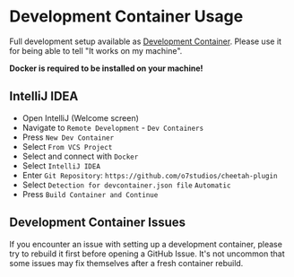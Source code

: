 # Development Container Usage

Full development setup available as [Development Container](https://containers.dev/).
Please use it for being able to tell "It works on my machine".

**Docker is required to be installed on your machine!**

## IntelliJ IDEA

- Open IntelliJ (Welcome screen)
- Navigate to `Remote Development` - `Dev Containers`
- Press `New Dev Container`
- Select `From VCS Project`
- Select and connect with `Docker`
- Select `IntelliJ IDEA`
- Enter `Git Repository`: `https://github.com/o7studios/cheetah-plugin`
- Select `Detection for devcontainer.json file` `Automatic`
- Press `Build Container and Continue`

## Development Container Issues

If you encounter an issue with setting up a development container, please
try to rebuild it first before opening a GitHub Issue. It's not uncommon
that some issues may fix themselves after a fresh container rebuild.

